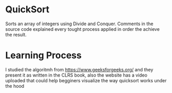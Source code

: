 # QuickSort
Sorts an array of integers using Divide and Conquer.
Comments in the source code explained every tought process applied in order the achieve the result.
# Learning Process
I studied the algoritmh from https://www.geeksforgeeks.org/ and they present it as written in the CLRS book, also
the website has a video uploaded that could help begginers visualize the way quicksort works under the hood

